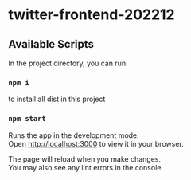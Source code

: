 # twitter-frontend-202212

## Available Scripts

In the project directory, you can run:

### `npm i`

to install all dist in this project

### `npm start`

Runs the app in the development mode.\
Open [http://localhost:3000](http://localhost:3000) to view it in your browser.

The page will reload when you make changes.\
You may also see any lint errors in the console.
